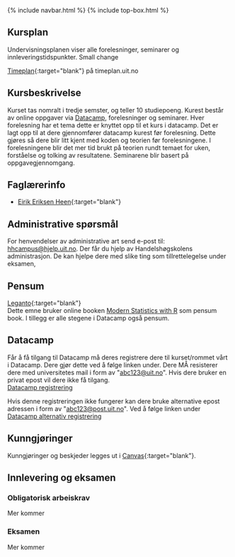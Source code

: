 {% include navbar.html %}  {% include top-box.html %}



## Kursplan  

Undervisningsplanen viser alle forelesninger, seminarer og innleveringstidspunkter. 
Small change

[Timeplan](https://timeplan.uit.no/emne_timeplan.php?sem=24h&module[]=SOK-2009-1){:target="blank"} på timeplan.uit.no


## Kursbeskrivelse 


Kurset tas nomralt i tredje semster, og teller 10 studiepoeng.
Kurest består av online oppgaver via [Datacamp](datacamp.com), forelesninger og seminarer. Hver forelesning har et tema dette er knyttet opp til et kurs i datacamp. Det er lagt opp til at dere gjennomfører datacamp kurest før forelesning. Dette gjøres så dere blir litt kjent med koden og teorien før forelesningene. I forelesningene blir det mer tid brukt på teorien rundt temaet for uken, forståelse og tolking av resultatene.
Seminarene blir basert på oppgavegjennomgang. 



## Faglærerinfo  
- [Eirik Eriksen Heen](https://uit.no/ansatte/eirik.e.heen){:target="blank"}



## Administrative spørsmål

For henvendelser av administrative art send e-post til: <hhcampus@hjelp.uit.no>. Der får du hjelp av Handelshøgskolens administrasjon. De kan hjelpe dere med slike ting som tillrettelegelse under eksamen, 


## Pensum  

[Leganto](https://bibsys-c.alma.exlibrisgroup.com/leganto/){:target="blank"}  
Dette emne bruker online booken [Modern Statistics with R](https://modernstatisticswithr.com/) som pensum book. I tillegg er alle stegene i Datacamp også pensum.

## Datacamp

Får å få tilgang til Datacamp må deres registrere dere til kurset/rommet vårt i Datacamp. Dere gjør dette ved å følge linken under. Dere MÅ resisterer dere med universitetes mail i form av "abc123@uit.no". Hvis dere bruker en privat epost vil dere ikke få tilgang.  
[Datacamp registrering](https://www.datacamp.com/groups/shared_links/0a68da51979076fe390a190866ca599f46ceec532c468c4dcfd53f879d06de5f)

Hvis denne registreringen ikke fungerer kan dere bruke alternative epost adressen i form av "abc123@post.uit.no". Ved å følge linken under
[Datacamp alternativ registrering](https://www.datacamp.com/groups/shared_links/13c4eb6a28004f403041993796c03725fc4f59703208b5f5705223fde964d201)

## Kunngjøringer  

Kunngjøringer og beskjeder legges ut i [Canvas](https://uit.instructure.com/){:target="blank"}.



## Innlevering og eksamen  

### Obligatorisk arbeiskrav
Mer kommer

### Eksamen
Mer kommer
